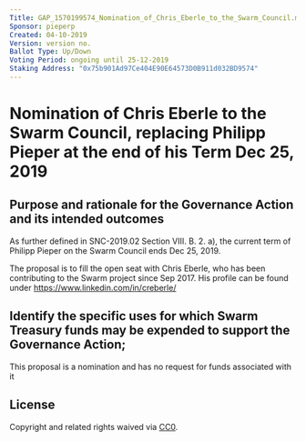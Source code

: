```yaml
---
Title: GAP_1570199574_Nomination_of_Chris_Eberle_to_the_Swarm_Council.md
Sponsor: pieperp
Created: 04-10-2019
Version: version no.
Ballot Type: Up/Down
Voting Period: ongoing until 25-12-2019
Staking Address: "0x75b901Ad97Ce404E90E64573D0B911d032BD9574"
---
```


# Nomination of Chris Eberle to the Swarm Council, replacing Philipp Pieper at the end of his Term Dec 25, 2019

## Purpose and rationale for the Governance Action and its intended outcomes

As further defined in SNC-2019.02 Section VIII. B. 2. a), the current term of Philipp Pieper on the Swarm Council ends Dec 25, 2019.

The proposal is to fill the open seat with Chris Eberle, who has been contributing to the Swarm project since Sep 2017. His profile can be found under https://www.linkedin.com/in/creberle/

## Identify the specific uses for which Swarm Treasury funds may be expended to support the Governance Action;

This proposal is a nomination and has no request for funds associated with it

## License
Copyright and related rights waived via [CC0](https://creativecommons.org/publicdomain/zero/1.0/).
